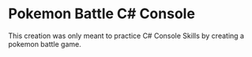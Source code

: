 
# Pokemon Battle C# Console

This creation was only meant to practice C# Console Skills by creating a pokemon battle game.



